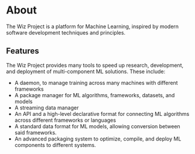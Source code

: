 # About

The Wiz Project is a platform for Machine Learning, inspired by modern software development techniques and principles.

## Features
The Wiz Project provides many tools to speed up research, development, and deployment of multi-component ML solutions. These include:

- A daemon, to manage training across many machines with different frameworks
- A package manager for ML algorithms, frameworks, datasets, and models
- A streaming data manager
- An API and a high-level declarative format for connecting ML algorithms across different frameworks or languages
- A standard data format for ML models, allowing conversion between said frameworks.
- An advanced packaging system to optimize, compile, and deploy ML components to different systems.
